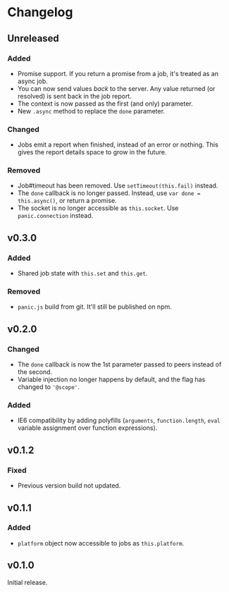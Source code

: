 # Changelog

## Unreleased
### Added
- Promise support. If you return a promise from a job, it's treated as an async job.
- You can now send values *back* to the server. Any value returned (or resolved) is sent back in the job report.
- The context is now passed as the first (and only) parameter.
- New `.async` method to replace the `done` parameter.

### Changed
- Jobs emit a report when finished, instead of an error or nothing. This gives the report details space to grow in the future.

### Removed
- Job#timeout has been removed. Use `setTimeout(this.fail)` instead.
- The `done` callback is no longer passed. Instead, use `var done = this.async()`, or return a promise.
- The socket is no longer accessible as `this.socket`. Use `panic.connection` instead.

## v0.3.0
### Added
- Shared job state with `this.set` and `this.get`.

### Removed
- `panic.js` build from git. It'll still be published on npm.

## v0.2.0
### Changed
- The `done` callback is now the 1st parameter passed to peers instead of the second.
- Variable injection no longer happens by default, and the flag has changed to `'@scope'`.

### Added
- IE6 compatibility by adding polyfills (`arguments`, `function.length`, `eval` variable assignment over function expressions).

## v0.1.2
### Fixed
- Previous version build not updated.

## v0.1.1
### Added
- `platform` object now accessible to jobs as `this.platform`.

## v0.1.0
Initial release.
